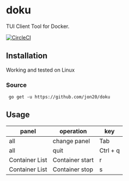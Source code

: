 # doku

TUI Client Tool for Docker.

[![CircleCI](https://circleci.com/gh/jon20/doku.svg?style=svg)](https://circleci.com/gh/jon20/doku)
## Installation
Working and tested on Linux

### Source
``` go get -u https://github.com/jon20/doku```

## Usage

|panel  |operation  |key  |
|---|---|---|
|all  |change panel  |Tab  |
|all  |quit  |Ctrl + q  |
|Container List  |Container start  | r|
|Container List  |Container stop  | s|

